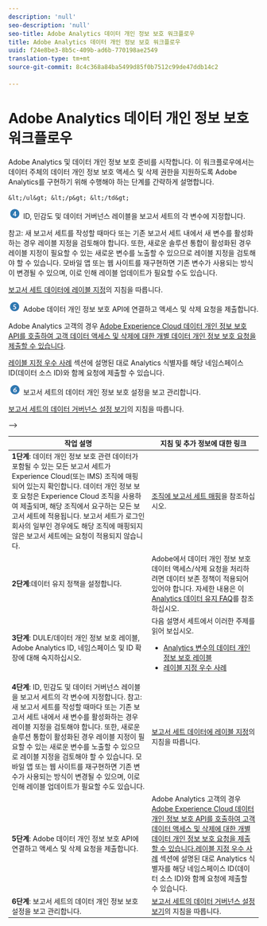 ```yaml
---
description: 'null'
seo-description: 'null'
seo-title: Adobe Analytics 데이터 개인 정보 보호 워크플로우
title: Adobe Analytics 데이터 개인 정보 보호 워크플로우
uuid: f24e8be3-8b5c-409b-ad6b-770198ae2549
translation-type: tm+mt
source-git-commit: 8c4c368a84ba5499d85f0b7512c99de47ddb14c2

---
```



# Adobe Analytics 데이터 개인 정보 보호 워크플로우

Adobe Analytics 및 데이터 개인 정보 보호 준비를 시작합니다. 이 워크플로우에서는 데이터 주체의 데이터 개인 정보 보호 액세스 및 삭제 권한을 지원하도록 Adobe Analytics를 구현하기 위해 수행해야 하는 단계를 간략하게 설명합니다.

<!--
<table id="table_0E561F62247A4D01B6E7180560082DC9"> 
 <thead> 
  <tr> 
   <th colname="col2" class="entry"> Task Description </th> 
   <th colname="col3" class="entry"> Links to Instructions and More Information </th> 
  </tr> 
 </thead>
 <tbody> 
  <tr> 
   <td colname="col2"> <p><img placement="break"  src="assets/step1_icon.png" id="image_15849358972A4846A54FCB51997576D5" /> Ensure that any of your report suites that might contain Data Privacy-relevant data are mapped to your Experience Cloud (or IMS) organization. </p> <p>Data Privacy requests are submitted using an Experience Cloud Organization and will be applied to all report suites claimed by that Organization. Requests will not apply to report suites not mapped to that Organization, even if they are part of your login company. </p> </td> 
   <td colname="col3"> <p>Refer to <a href="https://marketing.adobe.com/resources/help/en_US/mcloud/report-suite-mapping.html"> Map report suites to an organization</a>. </p> </td> 
  </tr> 
  <tr> 
   <td colname="col2"> <p><img placement="break"  src="assets/step2_icon.png" id="image_372B2C65DFAD46E39AE4D715313ABD0E"/> Set your data retention policy. </p> </td> 
   <td colname="col3"> <p>A data retention policy needs to be in place in order for Adobe to service Data Privacy data access/delete requests. </p> <p>For more information, see this <a href="https://marketing.adobe.com/resources/help/en_US/reference/data-retention-client-table-faq.html"> Analytics Data Retention FAQ</a>. </p> </td> 
  </tr> 
  <tr> 
   <td colname="col2"> <p><img placement="break"  src="assets/step3_icon.png" id="image_30DB956290CC4E64A7085B46364BE059" /> Familiarize yourself with DULE/Data Privacy labels, Adobe Analytics IDs, namespaces, and ID expansion. </p> </td> 
   <td colname="col3"> <p> Read these topics in this documentation set: 
     <ul> 
      <li><a href="/help/admin/c-data-governance/gdpr-labels.md"> Data Privacy Labels for Analytics Variables</a> </li> 
      <li><a href="/help/admin/c-data-governance/gdpr-analytics-ids.md"> Labeling Best Practices</a>--> </li>
    &lt;/ul&gt; &lt;/p&gt; &lt;/td&gt;
</tr> 
  <tr> 
   <td colname="col2"> <p><img  src="assets/step4_icon.png" id="image_FE2039B8345248BCA303B44C10B68EA1" placement="break" /> ID, 민감도 및 데이터 거버넌스 레이블을 보고서 세트의 각 변수에 지정합니다. </p> <p>참고: 새 보고서 세트를 작성할 때마다 또는 기존 보고서 세트 내에서 새 변수를 활성화하는 경우 레이블 지정을 검토해야 합니다. 또한, 새로운 솔루션 통합이 활성화된 경우 레이블 지정이 필요할 수 있는 새로운 변수를 노출할 수 있으므로 레이블 지정을 검토해야 할 수 있습니다. 모바일 앱 또는 웹 사이트를 재구현하면 기존 변수가 사용되는 방식이 변경될 수 있으며, 이로 인해 레이블 업데이트가 필요할 수도 있습니다. </p> </td> 
   <td colname="col3"> <p> <a href="/help/admin/c-data-governance/gdpr-setup-reportsuite.md">보고서 세트 데이터에 레이블 지정</a>의 지침을 따릅니다. </p> </td> 
  </tr> 
  <tr> 
   <td colname="col2"> <p><img placement="break"  src="assets/step5_icon.png" id="image_E9BEF83BF30F4528A030F23F71E5E5D8" /> Adobe 데이터 개인 정보 보호 API에 연결하고 액세스 및 삭제 요청을 제출합니다. </p> </td> 
   <td colname="col3"> <p>Adobe Analytics 고객의 경우 <a href="https://www.adobe.io/apis/cloudplatform/gdpr.html">Adobe Experience Cloud 데이터 개인 정보 보호 API를 호출하여 고객 데이터 액세스 및 삭제에 대한 개별 데이터 개인 정보 보호 요청을 제출할 수 있습니다</a>. </p> <p><a href="/help/admin/c-data-governance/gdpr-analytics-ids.md">레이블 지정 우수 사례</a> 섹션에 설명된 대로 Analytics 식별자를 해당 네임스페이스 ID(데이터 소스 ID)와 함께 요청에 제출할 수 있습니다. </p> </td> 
  </tr> 
  <tr> 
   <td colname="col2"> <p><img placement="break"  src="assets/step6_icon.png" id="image_5CF03706FECD4F8BBAE0D0C19F98B8BB" /> 보고서 세트의 데이터 개인 정보 보호 설정을 보고 관리합니다. </p> </td> 
   <td colname="col3"> <p><a href="/help/admin/c-data-governance/gdpr-view-settings.md">보고서 세트의 데이터 거버넌스 설정 보기</a>의 지침을 따릅니다. </p> </td> 
  </tr> 
 </tbody> 
</table>
--&gt;

| 작업 설명 | 지침 및 추가 정보에 대한 링크 |
|--- |--- |
| **1단계**: 데이터 개인 정보 보호 관련 데이터가 포함될 수 있는 모든 보고서 세트가 Experience Cloud(또는 IMS) 조직에 매핑되어 있는지 확인합니다.  데이터 개인 정보 보호 요청은 Experience Cloud 조직을 사용하여 제출되며, 해당 조직에서 요구하는 모든 보고서 세트에 적용됩니다. 보고서 세트가 로그인 회사의 일부인 경우에도 해당 조직에 매핑되지 않은 보고서 세트에는 요청이 적용되지 않습니다. | [조직에 보고서 세트 매핑](https://docs.adobe.com/content/help/en/core-services/interface/about-core-services/report-suite-mapping.html)을 참조하십시오. |
| **2단계**:데이터 유지 정책을 설정합니다. | Adobe에서 데이터 개인 정보 보호 데이터 액세스/삭제 요청을 처리하려면 데이터 보존 정책이 적용되어 있어야 합니다.  자세한 내용은 이 [Analytics 데이터 유지 FAQ](/help/technotes/data-retention.md)를 참조하십시오. |
| **3단계**: DULE/데이터 개인 정보 보호 레이블, Adobe Analytics ID, 네임스페이스 및 ID 확장에 대해 숙지하십시오. | 다음 설명서 세트에서 이러한 주제를 읽어 보십시오.<ul><li>[Analytics 변수의 데이터 개인 정보 보호 레이블](/help/admin/c-data-governance/gdpr-labels.md)</li><li>[레이블 지정 우수 사례](/help/admin/c-data-governance/gdpr-analytics-ids.md)</li></ul> |
| **4단계**: ID, 민감도 및 데이터 거버넌스 레이블을 보고서 세트의 각 변수에 지정합니다.  참고: 새 보고서 세트를 작성할 때마다 또는 기존 보고서 세트 내에서 새 변수를 활성화하는 경우 레이블 지정을 검토해야 합니다. 또한, 새로운 솔루션 통합이 활성화된 경우 레이블 지정이 필요할 수 있는 새로운 변수를 노출할 수 있으므로 레이블 지정을 검토해야 할 수 있습니다. 모바일 앱 또는 웹 사이트를 재구현하면 기존 변수가 사용되는 방식이 변경될 수 있으며, 이로 인해 레이블 업데이트가 필요할 수도 있습니다. | [보고서 세트 데이터에 레이블 지정](/help/admin/c-data-governance/gdpr-setup-reportsuite.md)의 지침을 따릅니다. |
| **5단계**: Adobe 데이터 개인 정보 보호 API에 연결하고 액세스 및 삭제 요청을 제출합니다. | Adobe Analytics 고객의 경우 [Adobe Experience Cloud 데이터 개인 정보 보호 API를 호출하여 고객 데이터 액세스 및 삭제에 대한 개별 데이터 개인 정보 보호 요청을 제출할 수 있습니다.](https://www.adobe.io/apis/experienceplatform/gdpr.html)[레이블 지정 우수 사례](/help/admin/c-data-governance/gdpr-analytics-ids.md) 섹션에 설명된 대로 Analytics 식별자를 해당 네임스페이스 ID(데이터 소스 ID)와 함께 요청에 제출할 수 있습니다. |
| **6단계**: 보고서 세트의 데이터 개인 정보 보호 설정을 보고 관리합니다. | [보고서 세트의 데이터 거버넌스 설정 보기](/help/admin/c-data-governance/gdpr-view-settings.md)의 지침을 따릅니다. |

